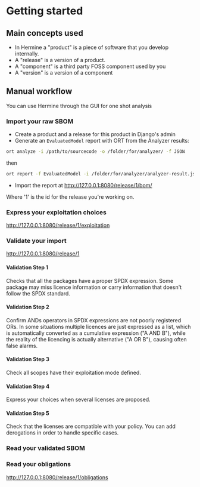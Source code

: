 <!---  
SPDX-FileCopyrightText: Hermine team <hermine@inno3.fr> 
SPDX-License-Identifier: CC-BY-4.0
-->


# Getting started

## Main concepts used

- In Hermine a "product" is a piece of software that you develop internally.
- A "release" is a version of a product.
- A "component" is a third party FOSS component used by you 
- A "version" is a version of a component

## Manual workflow

You can use Hermine through the GUI for one shot analysis

### Import your raw SBOM

- Create a product and a release for this product in Django's admin
- Generate an `EvaluatedModel` report with ORT from the Analyzer results:

```bash
ort analyze -i /path/to/sourcecode -o /folder/for/analyzer/ -f JSON
```

then

```bash
ort report -f EvaluatedModel -i /folder/for/analyzer/analyzer-result.json -o /folder/for/reporter  
```
- Import the report at http://127.0.0.1:8080/release/1/bom/

Where '1' is the id for the release you're working on.

### Express your exploitation choices

http://127.0.0.1:8080/release/1/exploitation

### Validate your import

http://127.0.0.1:8080/release/1

#### Validation Step 1
Checks that all the packages have a proper SPDX expression.
Some package may miss licence information or carry information that doesn't follow 
the SPDX standard.

#### Validation Step 2
Confirm ANDs operators in SPDX expressions are not poorly registered ORs.
In some situations multiple licences are just expressed as a list, which is 
automatically converted as a cumulative expression ("A AND B"), while the reality of the 
licencing is actually alternative ("A OR B"), causing often false alarms.

#### Validation Step 3
Check all scopes have their exploitation mode defined.

#### Validation Step 4
Express your choices when several licenses are proposed.

#### Validation Step 5
Check that the licenses are compatible with your policy.
You can add derogations in order to handle specific cases.

### Read your validated SBOM


### Read your obligations

http://127.0.0.1:8080/release/1/obligations



